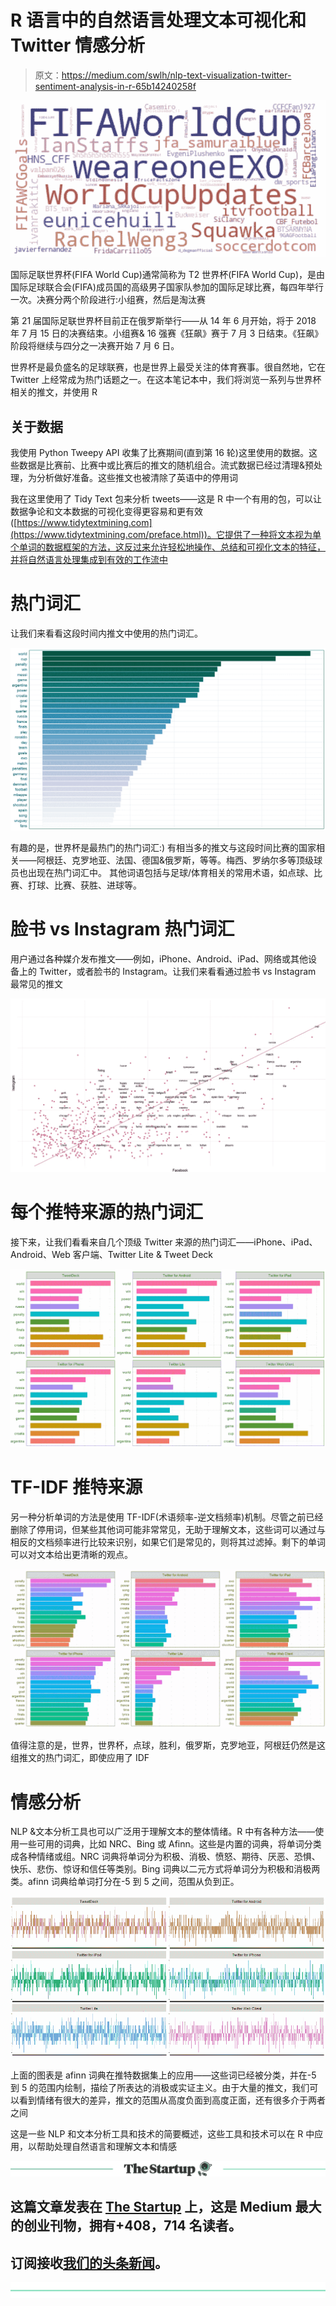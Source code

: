 # R 语言中的自然语言处理文本可视化和 Twitter 情感分析

> 原文：<https://medium.com/swlh/nlp-text-visualization-twitter-sentiment-analysis-in-r-65b14240258f>

![](img/31a767f35d31bd6f22ce0e2390aaa4c4.png)

国际足联世界杯(FIFA World Cup)通常简称为 T2 世界杯(FIFA World Cup)，是由国际足球联合会(FIFA)成员国的高级男子国家队参加的国际足球比赛，每四年举行一次。决赛分两个阶段进行:小组赛，然后是淘汰赛

第 21 届国际足联世界杯目前正在俄罗斯举行——从 14 年 6 月开始，将于 2018 年 7 月 15 日的决赛结束。小组赛& 16 强赛《狂飙》赛于 7 月 3 日结束。《狂飙》阶段将继续与四分之一决赛开始 7 月 6 日。

世界杯是最负盛名的足球联赛，也是世界上最受关注的体育赛事。很自然地，它在 Twitter 上经常成为热门话题之一。在这本笔记本中，我们将浏览一系列与世界杯相关的推文，并使用 R

## 关于数据

我使用 Python Tweepy API 收集了比赛期间(直到第 16 轮)这里使用的数据。这些数据是比赛前、比赛中或比赛后的推文的随机组合。流式数据已经过清理&预处理，为分析做好准备。这些推文也被清除了英语中的停用词

我在这里使用了 Tidy Text 包来分析 tweets——这是 R 中一个有用的包，可以让数据争论和文本数据的可视化变得更容易和更有效([https://www.tidytextmining.com](https://www.tidytextmining.com/preface.html))。它提供了一种将文本视为单个单词的数据框架的方法，这反过来允许轻松地操作、总结和可视化文本的特征，并将自然语言处理集成到有效的工作流中

# 热门词汇

让我们来看看这段时间内推文中使用的热门词汇。

![](img/8826a870a9e29b8fe5a0374815c00e1b.png)

有趣的是，世界杯是最热门的热门词汇:)
有相当多的推文与这段时间比赛的国家相关——阿根廷、克罗地亚、法国、德国&俄罗斯，等等。梅西、罗纳尔多等顶级球员也出现在热门词汇中。
其他词语包括与足球/体育相关的常用术语，如点球、比赛、打球、比赛、获胜、进球等。

# 脸书 vs Instagram 热门词汇

用户通过各种媒介发布推文——例如，iPhone、Android、iPad、网络或其他设备上的 Twitter，或者脸书的 Instagram。让我们来看看通过脸书 vs Instagram 最常见的推文

![](img/4e2c3ca9c6a26f8626284b4daafa36d5.png)

# 每个推特来源的热门词汇

接下来，让我们看看来自几个顶级 Twitter 来源的热门词汇——iPhone、iPad、Android、Web 客户端、Twitter Lite & Tweet Deck

![](img/fbddc5db9b042cfe9399e5af13407c9a.png)

# TF-IDF 推特来源

另一种分析单词的方法是使用 TF-IDF(术语频率-逆文档频率)机制。尽管之前已经删除了停用词，但某些其他词可能非常常见，无助于理解文本，这些词可以通过与相反的文档频率进行比较来识别，如果它们是常见的，则将其过滤掉。剩下的单词可以对文本给出更清晰的观点。

![](img/b7ba738aef068b20c847f470a7262447.png)

值得注意的是，世界，世界杯，点球，胜利，俄罗斯，克罗地亚，阿根廷仍然是这组推文的热门词汇，即使应用了 IDF

# 情感分析

NLP &文本分析工具也可以广泛用于理解文本的整体情绪。R 中有各种方法——使用一些可用的词典，比如 NRC、Bing 或 Afinn。这些是内置的词典，将单词分类成各种情绪或组。NRC 词典将单词分为积极、消极、愤怒、期待、厌恶、恐惧、快乐、悲伤、惊讶和信任等类别。Bing 词典以二元方式将单词分为积极和消极两类。afinn 词典给单词打分在-5 到 5 之间，范围从负到正。

![](img/fbd2f5e34af203a4abb2f94f7ed5a80f.png)

上面的图表是 afinn 词典在推特数据集上的应用——这些词已经被分类，并在-5 到 5 的范围内绘制，描绘了所表达的消极或实证主义。由于大量的推文，我们可以看到情绪有很大的差异，推文的范围从高度负面到高度正面，还有很多介于两者之间

这是一些 NLP 和文本分析工具和技术的简要概述，这些工具和技术可以在 R 中应用，以帮助处理自然语言和理解文本和情感

[![](img/308a8d84fb9b2fab43d66c117fcc4bb4.png)](https://medium.com/swlh)

## 这篇文章发表在 [The Startup](https://medium.com/swlh) 上，这是 Medium 最大的创业刊物，拥有+408，714 名读者。

## 订阅接收[我们的头条新闻](http://growthsupply.com/the-startup-newsletter/)。

[![](img/b0164736ea17a63403e660de5dedf91a.png)](https://medium.com/swlh)